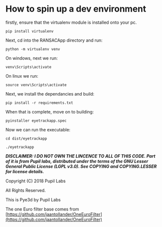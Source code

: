# How to spin up a dev environment

firstly, ensure that the virtualenv module is installed onto your pc. 

    pip install virtualenv
    
Next, cd into the RANSACApp directory and run:

    python -m virtualenv venv
    
On windows, next we run:

    venv\Scripts\activate
    
On linux we run:

    source venv\Scripts\activate
    
Next, we install the dependancies and build:

    pip install -r requirements.txt
    
When that is complete, move on to building:
    
    pyinstaller eyetrackapp.spec

Now we can run the executable:

    cd dist/eyetrackapp
    
    ./eyetrackapp
    
    
***DISCLAIMER: I DO NOT OWN THE LINCENCE TO ALL OF THIS CODE. Part of it is from Pupil labs, distributed under the terms of the GNU Lesser General Public License (LGPL v3.0). See COPYING and COPYING.LESSER for license details.***

Copyright (C) 2018 Pupil Labs

All Rights Reserved.

This is Pye3d by Pupil Labs

The one Euro filter base comes from [https://github.com/jaantollander/OneEuroFilter](https://github.com/jaantollander/OneEuroFilter)
